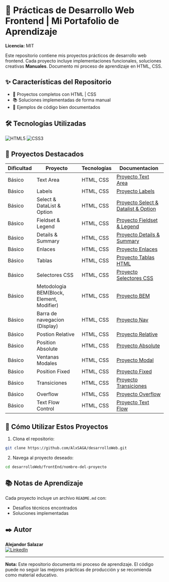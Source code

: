 
# 🎨 Prácticas de Desarrollo Web Frontend | Mi Portafolio de Aprendizaje
**Licencia:** MIT

Este repositorio contiene mis proyectos prácticos de desarrollo web frontend. Cada proyecto incluye implementaciones funcionales, soluciones creativas  **Manuales**. Documento mi proceso de aprendizaje en HTML, CSS.

## ✨ Características del Repositorio
- 🎯 Proyectos completos con HTML | CSS
- 📚 Soluciones implementadas de forma manual
- 🧪 Ejemplos de código bien documentados
## 🛠️ Tecnologías Utilizadas
![HTML5](https://img.shields.io/badge/-HTML5-E34F26?logo=html5&logoColor=white)
![CSS3](https://img.shields.io/badge/-CSS3-1572B6?logo=css3)

## 📌 Proyectos Destacados
| Dificultad | Proyecto                                  | Tecnologías | Documentacion                                                                       |
| ---------- | ----------------------------------------- | ----------- | ----------------------------------------------------------------------------------- |
| Básico     | Text Area                                 | HTML, CSS   | [Proyecto Text Area](frontEnd/01-text_area/README.md)                               |
| Básico     | Labels                                    | HTML, CSS   | [Proyecto Labels](frontEnd/02-labels/README.md)                                     |
| Básico     | Select & DataList & Option                | HTML, CSS   | [Proyecto Select & Datalist & Option](frontEnd/03-Select_Datalist_Option/README.md) |
| Básico     | Fieldset & Legend                         | HTML, CSS   | [Proyecto Fieldset & Legend](frontEnd/04-fieldset_legend/README.md)                 |
| Básico     | Details & Summary                         | HTML, CSS   | [Proyecto Details & Summary](frontEnd/05-Details_Summary/README.md)                 |
| Básico     | Enlaces                                   | HTML, CSS   | [Proyecto Enlaces](frontEnd/06-Enlaces/README.md)                                   |
| Básico     | Tablas                                    | HTML, CSS   | [Proyecto Tablas HTML](frontEnd/07-TablasHTML/README.md)                            |
| Básico     | Selectores CSS                            | HTML, CSS   | [Proyecto Selectores CSS](frontEnd/08-SelectoresCSS/README.md)                      |
| Básico     | Metodologia BEM(Block, Element, Modifier) | HTML, CSS   | [Proyecto BEM](frontEnd/09-BEM/README.md)                                           |
| Básico     | Barra de navegacion (Display)             | HTML, CSS   | [Proyecto Nav](frontEnd/10-barra_navegacion/README.md)                              |
| Básico     | Postion Relative                          | HTML, CSS   | [Proyecto Relative](frontEnd/11-position_relative/README.md)                        |
| Básico     | Position Absolute                         | HTML, CSS   | [Proyecto Absolute](frontEnd/12-position_absolute/README.md)                        |
| Básico     | Ventanas Modales                          | HTML, CSS   | [Proyecto Modal](frontEnd/13-ventana_modal/README.md)                               |
| Básico     | Position Fixed                            | HTML, CSS   | [Proyecto Fixed](frontEnd/14-position_fixed/README.md)                              |
| Básico     | Transiciones                              | HTML, CSS   | [Proyecto Transiciones](frontEnd/15-transitions/README.md)                          |
| Básico     | Overflow                                  | HTML, CSS   | [Proyecto Overflow](frontEnd/16-Overflow/README.md)                                 |
| Básico     | Text Flow Control                         | HTML, CSS   | [Proyecto Text Flow](frontEnd/17-text_flow/README.md)                               |
## 🚀 Cómo Utilizar Estos Proyectos
1. Clona el repositorio:
```bash
git clone https://github.com/AlxSAGA/desarrolloWeb.git
```
2. Navega al proyecto deseado:
```bash
cd desarrolloWeb/frontEnd/nombre-del-proyecto
```

## 📚 Notas de Aprendizaje
Cada proyecto incluye un archivo `README.md` con:
- Desafíos técnicos encontrados
- Soluciones implementadas
## ✒️ Autor
**Alejandor Salazar**   
[![LinkedIn](https://img.shields.io/badge/-LinkedIn-0A66C2?logo=linkedin)](https://linkedin.com/in/0xalxsg)

---

**Nota:** Este repositorio documenta mi proceso de aprendizaje. El código puede no seguir las mejores prácticas de producción y se recomienda como material educativo.
 
